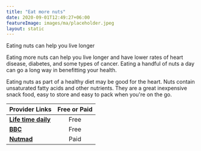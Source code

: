 ```yaml
---
title: "Eat more nuts"
date: 2020-09-01T12:49:27+06:00
featureImage: images/ma/placeholder.jpeg
layout: static
---
```


Eating nuts can help you live longer

Eating more nuts can help you live longer and have lower rates of heart disease, diabetes, and some types of cancer. Eating a handful of nuts a day can go a long way in benefitting your health.

Eating nuts as part of a healthy diet may be good for the heart. Nuts contain unsaturated fatty acids and other nutrients. They are a great inexpensive snack food, easy to store and easy to pack when you're on the go.

| Provider Links      | Free or Paid  |  
| :-----------          | :--------------:      |  
| [**Life time daily**](https://www.lifetimedaily.com/what-are-the-healthiest-nuts/) | Free | 
| [**BBC**](https://www.bbcgoodfood.com/howto/guide/health-benefits-nuts) | Free | 
| [**Nutmad**](https://nutmad.com/shop/healthy-snack-box-subscription/) | Paid | 
  

<br/><br/>






